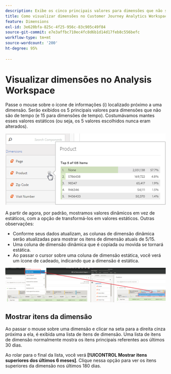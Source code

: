 ```yaml
---
description: Exibe os cinco principais valores para dimensões que não são de tempo (e 15 para dimensões de tempo).
title: Como visualizar dimensões no Customer Journey Analytics Workspace
feature: Dimensions
exl-id: 3e620bfa-825c-4f25-956c-83c905c49f84
source-git-commit: e7e3affbc710ec4fc8d6b1d14d17feb8c556befc
workflow-type: tm+mt
source-wordcount: '200'
ht-degree: 95%

---
```


# Visualizar dimensões no Analysis Workspace

Passe o mouse sobre o ícone de informações (i) localizado próximo a uma dimensão. Serão exibidos os 5 principais valores para dimensões que não são de tempo (e 15 para dimensões de tempo). Costumávamos mantes esses valores estáticos (ou seja, os 5 valores escolhidos nunca eram alterados).

![](assets/dimension-preview.png)

A partir de agora, por padrão, mostramos valores dinâmicos em vez de estáticos, com a opção de transformá-los em valores estáticos. Outras observações:

* Conforme seus dados atualizam, as colunas de dimensão dinâmica serão atualizadas para mostrar os itens de dimensão atuais de 5/15.
* Uma coluna de dimensão dinâmica que é copiada ou movida se tornará estática.
* Ao passar o cursor sobre uma coluna de dimensão estática, você verá um ícone de cadeado, indicando que a dimensão é estática.

![](assets/dimension_static.png)

## Mostrar itens da dimensão

Ao passar o mouse sobre uma dimensão e clicar na seta para a direita cinza próxima a ela, é exibida uma lista de itens de dimensão. Uma lista de itens de dimensão normalmente mostra os itens principais referentes aos últimos 30 dias.

Ao rolar para o final da lista, você verá **[!UICONTROL Mostrar itens superiores dos últimos 6 meses]**. Clique nessa opção para ver os itens superiores da dimensão nos últimos 180 dias.
